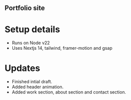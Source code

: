 ## Portfolio site

# Setup details
- Runs on Node v22
- Uses Nextjs 14, tailwind, framer-motion and gsap

# Updates
- Finished intial draft.
- Added header animation.
- Added work section, about section and contact section.
